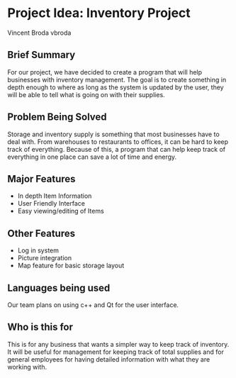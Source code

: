 
# Project Idea: Inventory Project
Vincent Broda
vbroda

## Brief Summary
For our project, we have decided to create a program that will help businesses with inventory management. The goal is to create something in depth enough to where as long as the system is updated by the user, they will be able to tell what is going on with their supplies. 

## Problem Being Solved
Storage and inventory supply is something that most businesses have to deal with. From warehouses to restaurants to offices, it can be hard to keep track of everything. Because of this, a program that can help keep track of everything in one place can save a lot of time and energy.

## Major Features
- In depth Item Information 
- User Friendly Interface
- Easy viewing/editing of Items

## Other Features 
- Log in system
- Picture integration
- Map feature for basic storage layout

## Languages being used
Our team plans on using c++ and Qt for the user interface.

## Who is this for
This is for any business that wants a simpler way to keep track of inventory. It will be useful for management for keeping track of total supplies and for general employees for having detailed information with what they are working with.

